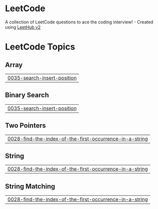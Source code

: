 # LeetCode
A collection of LeetCode questions to ace the coding interview! - Created using [LeetHub v2](https://github.com/arunbhardwaj/LeetHub-2.0)

<!---LeetCode Topics Start-->
# LeetCode Topics
## Array
|  |
| ------- |
| [0035-search-insert-position](https://github.com/ZXAfromOVERWORLD/LeetCode/tree/master/0035-search-insert-position) |
## Binary Search
|  |
| ------- |
| [0035-search-insert-position](https://github.com/ZXAfromOVERWORLD/LeetCode/tree/master/0035-search-insert-position) |
## Two Pointers
|  |
| ------- |
| [0028-find-the-index-of-the-first-occurrence-in-a-string](https://github.com/ZXAfromOVERWORLD/LeetCode/tree/master/0028-find-the-index-of-the-first-occurrence-in-a-string) |
## String
|  |
| ------- |
| [0028-find-the-index-of-the-first-occurrence-in-a-string](https://github.com/ZXAfromOVERWORLD/LeetCode/tree/master/0028-find-the-index-of-the-first-occurrence-in-a-string) |
## String Matching
|  |
| ------- |
| [0028-find-the-index-of-the-first-occurrence-in-a-string](https://github.com/ZXAfromOVERWORLD/LeetCode/tree/master/0028-find-the-index-of-the-first-occurrence-in-a-string) |
<!---LeetCode Topics End-->
